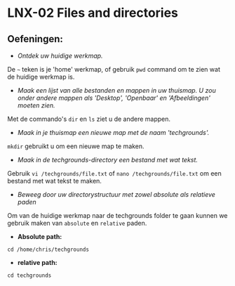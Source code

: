 # LNX-02 Files and directories
## Oefeningen:
- *Ontdek uw huidige werkmap.* 
 
De `~` teken is je 'home' werkmap, of gebruik `pwd` command om te zien wat de huidige werkmap is.
- *Maak een lijst van alle bestanden en mappen in uw thuismap. U zou onder andere mappen als 'Desktop', 'Openbaar' en 'Afbeeldingen' moeten zien.*

Met de commando's `dir` en `ls` ziet u de andere mappen.
- *Maak in je thuismap een nieuwe map met de naam 'techgrounds'.*

`mkdir` gebruikt u om een nieuwe map te maken. 
- *Maak in de techgrounds-directory een bestand met wat tekst.*

Gebruik `vi /techgrounds/file.txt` of `nano /techgrounds/file.txt` om een bestand met wat tekst te maken.
- *Beweeg door uw directorystructuur met zowel absolute als relatieve paden*

Om van de huidige werkmap naar de techgrounds folder te gaan kunnen we gebruik maken van `absolute` en `relative` paden.

- **Absolute path:**

`cd /home/chris/techgrounds`
- **relative path:**

`cd techgrounds`

